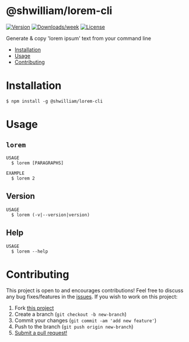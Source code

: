 # @shwilliam/lorem-cli

[![Version](https://img.shields.io/npm/v/@shwilliam/lorem-cli.svg)](https://npmjs.org/package/@shwilliam/lorem-cli)
[![Downloads/week](https://img.shields.io/npm/dw/@shwilliam/lorem-cli.svg)](https://npmjs.org/package/@shwilliam/lorem-cli)
[![License](https://img.shields.io/npm/l/@shwilliam/lorem-cli.svg)](https://github.com/shwilliam/lorem-cli/blob/master/package.json)

Generate & copy 'lorem ipsum' text from your command line

- [Installation](#installation)
- [Usage](#usage)
- [Contributing](#contributing)

# Installation

```sh-session
$ npm install -g @shwilliam/lorem-cli
```

# Usage

## `lorem`

```sh-session
USAGE
  $ lorem [PARAGRAPHS]

EXAMPLE
  $ lorem 2
```

## Version

```sh-session
USAGE
  $ lorem (-v|--version|version)
```

## Help

```sh-session
USAGE
  $ lorem --help
```

# Contributing

This project is open to and encourages contributions! Feel free to discuss any
bug fixes/features in the [issues](https://github.com/shwilliam/lorem-cli/issues).
If you wish to work on this project:

1. Fork [this project](https://github.com/shwilliam/lorem-cli)
2. Create a branch (`git checkout -b new-branch`)
3. Commit your changes (`git commit -am 'add new feature'`)
4. Push to the branch (`git push origin new-branch`)
5. [Submit a pull request!](https://github.com/shwilliam/lorem-cli/pull/new/master)
